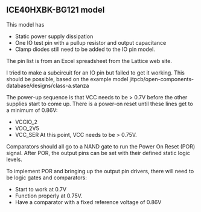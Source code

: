 ## ICE40HXBK-BG121 model

This model has
  - Static power supply dissipation
  - One IO test pin with a pullup resistor and output capacitance
  - Clamp diodes still need to be added to the IO pin model.

The pin list is from an Excel spreadsheet from the Lattice web site.

I tried to make a subcircuit for an IO pin but failed to get it working.
This should be possible, based on the example model
jitpcb/open-components-database/designs/class-a.stanza

The power-up sequence is that VCC needs to be > 0.7V before the other supplies start to come up.
There is a power-on reset until these lines get to a minimum of 0.86V:
  - VCCIO_2
  - VOO_2V5
  - VCC_SER
At this point, VCC needs to be > 0.75V.

Comparators should all go to a NAND gate to run the Power On Reset (POR) signal.
After POR, the output pins can be set with their defined static logic levels.

To implement POR and bringing up the output pin drivers, 
there will need to be logic gates and comparators:
  - Start to work at 0.7V
  - Function properly at 0.75V.
  - Have a comparator with a fixed reference voltage of 0.86V

